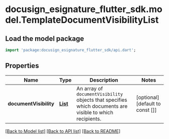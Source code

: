 # docusign_esignature_flutter_sdk.model.TemplateDocumentVisibilityList

## Load the model package
```dart
import 'package:docusign_esignature_flutter_sdk/api.dart';
```

## Properties
Name | Type | Description | Notes
------------ | ------------- | ------------- | -------------
**documentVisibility** | [**List<DocumentVisibility>**](DocumentVisibility.md) | An array of `documentVisibility` objects that specifies which documents are visible to which recipients. | [optional] [default to const []]

[[Back to Model list]](../README.md#documentation-for-models) [[Back to API list]](../README.md#documentation-for-api-endpoints) [[Back to README]](../README.md)


